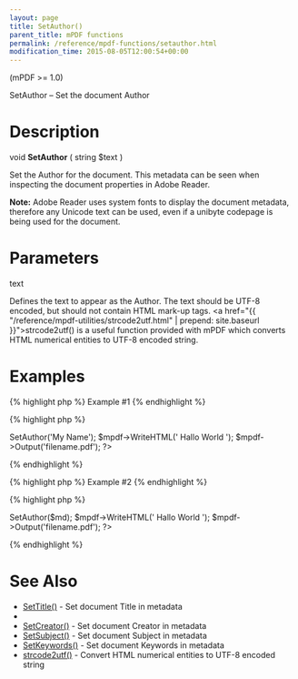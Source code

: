 ```yaml
---
layout: page
title: SetAuthor()
parent_title: mPDF functions
permalink: /reference/mpdf-functions/setauthor.html
modification_time: 2015-08-05T12:00:54+00:00
---
```


(mPDF &gt;= 1.0)

SetAuthor – Set the document Author

# Description

void <b>SetAuthor</b> ( string <span class="parameter">$text</span> )

Set the Author for the document. This metadata can be seen when inspecting the document properties in Adobe Reader.

<div class="alert alert-info" role="alert"><strong>Note:</strong> Adobe Reader uses system fonts to display the document metadata, therefore any Unicode text can be used, even if a unibyte codepage is being used for the document.</div>

# Parameters

<span class="parameter">text</span>

Defines the text to appear as the Author. The text should be UTF-8 encoded, but should not contain HTML mark-up tags. <a href="{{ "/reference/mpdf-utilities/strcode2utf.html" | prepend: site.baseurl }}">strcode2utf()</a> is a useful function provided with mPDF which converts HTML numerical entities to UTF-8 encoded string.

# Examples

{% highlight php %}
Example #1
{% endhighlight %}

{% highlight php %}
<?php

$mpdf=new mPDF();

$mpdf->SetAuthor('My Name');

$mpdf->WriteHTML('
Hallo World
');

$mpdf->Output('filename.pdf');

?>
{% endhighlight %}

{% highlight php %}
Example #2
{% endhighlight %}

{% highlight php %}
<?php

// htmltoolkit contains a function strcode2utf() to convert htmlentities to UTF-8 encoded text$mpdf=new mPDF();

$md = strcode2utf("&amp;#1575;&amp;#1610;&amp;#1604;&amp;#1575;&amp;#1578; &amp;#1601;&amp;#1610;&amp;#1605;&amp;#1575; &amp;#1575;&amp;#1610;&amp;#1604;&amp;#1575;&amp;#1578; &amp;#1601;&amp;#1610;&amp;#1605;&amp;#1575;");

$mpdf->SetAuthor($md);

$mpdf->WriteHTML('
Hallo World
');

$mpdf->Output('filename.pdf');

?>
{% endhighlight %}

# See Also

<ul>
<li class="manual_boxlist"><a href="{{ "/reference/mpdf-functions/settitle.html" | prepend: site.baseurl }}">SetTitle()</a> - Set document Title in metadata</li>
<li class="manual_boxlist"><a href="{{ "/reference/mpdf-functions/setauthor.html" | prepend: site.baseurl }}"></a></li>
<li class="manual_boxlist"><a href="{{ "/reference/mpdf-functions/setcreator.html" | prepend: site.baseurl }}">SetCreator()</a> - Set document Creator in metadata</li>
<li class="manual_boxlist"><a href="{{ "/reference/mpdf-functions/setsubject.html" | prepend: site.baseurl }}">SetSubject()</a> - Set document Subject in metadata</li>
<li class="manual_boxlist"><a href="{{ "/reference/mpdf-functions/setkeywords.html" | prepend: site.baseurl }}">SetKeywords()</a> - Set document Keywords in metadata</li>
<li class="manual_boxlist"><a href="{{ "/reference/mpdf-utilities/strcode2utf.html" | prepend: site.baseurl }}">strcode2utf()</a> - Convert HTML numerical entities to UTF-8 encoded string</li>
</ul>
